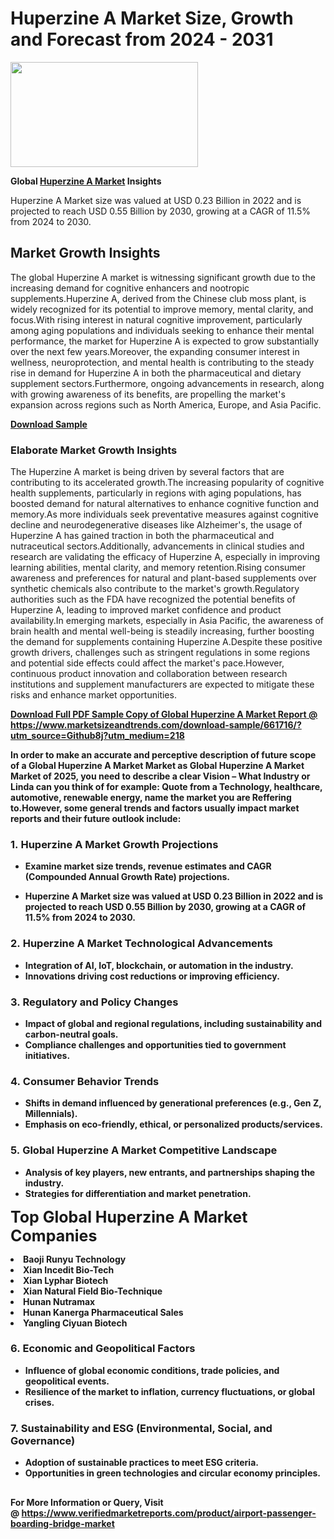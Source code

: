<H1>Huperzine A Market Size, Growth and Forecast from 2024 - 2031</H1><img class="aligncenter size-medium wp-image-584254" src="https://thirdeyenews.in/wp-content/uploads/2024/09/Global-Market-Research-300x168.jpeg" alt="" width="300" height="168" /><p><strong>Global&nbsp;<a href="https://www.marketsizeandtrends.com/download-sample/661716/?utm_source=Github8j?utm_medium=218">Huperzine A Market</a> Insights</strong></p><p>Huperzine A Market size was valued at USD 0.23 Billion in 2022 and is projected to reach USD 0.55 Billion by 2030, growing at a CAGR of 11.5% from 2024 to 2030.</p><p><h2>Market Growth Insights</h2> <p>The global Huperzine A market is witnessing significant growth due to the increasing demand for cognitive enhancers and nootropic supplements.Huperzine A, derived from the Chinese club moss plant, is widely recognized for its potential to improve memory, mental clarity, and focus.With rising interest in natural cognitive improvement, particularly among aging populations and individuals seeking to enhance their mental performance, the market for Huperzine A is expected to grow substantially over the next few years.Moreover, the expanding consumer interest in wellness, neuroprotection, and mental health is contributing to the steady rise in demand for Huperzine A in both the pharmaceutical and dietary supplement sectors.Furthermore, ongoing advancements in research, along with growing awareness of its benefits, are propelling the market's expansion across regions such as North America, Europe, and Asia Pacific.</p> <p><strong><a href="#">Download Sample</a></strong></p> <h3>Elaborate Market Growth Insights</h3> <p>The Huperzine A market is being driven by several factors that are contributing to its accelerated growth.The increasing popularity of cognitive health supplements, particularly in regions with aging populations, has boosted demand for natural alternatives to enhance cognitive function and memory.As more individuals seek preventative measures against cognitive decline and neurodegenerative diseases like Alzheimer's, the usage of Huperzine A has gained traction in both the pharmaceutical and nutraceutical sectors.Additionally, advancements in clinical studies and research are validating the efficacy of Huperzine A, especially in improving learning abilities, mental clarity, and memory retention.Rising consumer awareness and preferences for natural and plant-based supplements over synthetic chemicals also contribute to the market's growth.Regulatory authorities such as the FDA have recognized the potential benefits of Huperzine A, leading to improved market confidence and product availability.In emerging markets, especially in Asia Pacific, the awareness of brain health and mental well-being is steadily increasing, further boosting the demand for supplements containing Huperzine A.Despite these positive growth drivers, challenges such as stringent regulations in some regions and potential side effects could affect the market's pace.However, continuous product innovation and collaboration between research institutions and supplement manufacturers are expected to mitigate these risks and enhance market opportunities.</p> <p><strong><a href="#"></p><p><span class=""><strong>Download Full PDF Sample Copy of Global Huperzine A Market Report</strong> @ <a href="https://www.marketsizeandtrends.com/download-sample/661716/?utm_source=Github8j?utm_medium=218" target="_blank">https://www.marketsizeandtrends.com/download-sample/661716/?utm_source=Github8j?utm_medium=218</a></span></p><p>In order to make an accurate and perceptive description of future scope of a Global&nbsp;Huperzine A Market Market as Global&nbsp;Huperzine A Market Market of 2025, you need to describe a clear Vision &ndash; What Industry or Linda can you think of for example: Quote from a Technology, healthcare, automotive, renewable energy, name the market you are Reffering to.However, some general trends and factors usually impact market reports and their future outlook include:</p><h3>1.&nbsp;<strong>Huperzine A Market Growth Projections</strong></h3><ul><li>Examine market size trends, revenue estimates and CAGR (Compounded Annual Growth Rate) projections.</li><li><p>Huperzine A Market size was valued at USD 0.23 Billion in 2022 and is projected to reach USD 0.55 Billion by 2030, growing at a CAGR of 11.5% from 2024 to 2030.</p></li></ul><h3>2.&nbsp;<strong>Huperzine A Market Technological Advancements</strong></h3><ul><li>Integration of AI, IoT, blockchain, or automation in the industry.</li><li>Innovations driving cost reductions or improving efficiency.</li></ul><h3>3.&nbsp;<strong>Regulatory and Policy Changes</strong></h3><ul><li>Impact of global and regional regulations, including sustainability and carbon-neutral goals.</li><li>Compliance challenges and opportunities tied to government initiatives.</li></ul><h3>4.&nbsp;<strong>Consumer Behavior Trends</strong></h3><ul><li>Shifts in demand influenced by generational preferences (e.g., Gen Z, Millennials).</li><li>Emphasis on eco-friendly, ethical, or personalized products/services.</li></ul><h3>5.&nbsp;<strong>Global Huperzine A Market Competitive Landscape</strong></h3><ul><li>Analysis of key players, new entrants, and partnerships shaping the industry.</li><li>Strategies for differentiation and market penetration.</li></ul><p data-pm-slice="1 1 []"><span style="color: inherit; font-family: inherit; font-size: 25px;">Top Global Huperzine A Market Companies</span></p><div class="" data-test-id=""><p><li>Baoji Runyu Technology</li><li> Xian Incedit Bio-Tech</li><li> Xian Lyphar Biotech</li><li> Xian Natural Field Bio-Technique</li><li> Hunan Nutramax</li><li> Hunan Kanerga Pharmaceutical Sales</li><li> Yangling Ciyuan Biotech</li></p></div><h3>6.&nbsp;<strong>Economic and Geopolitical Factors</strong></h3><ul><li>Influence of global economic conditions, trade policies, and geopolitical events.</li><li>Resilience of the market to inflation, currency fluctuations, or global crises.</li></ul><h3>7.&nbsp;<strong>Sustainability and ESG (Environmental, Social, and Governance)</strong></h3><ul><li>Adoption of sustainable practices to meet ESG criteria.</li><li>Opportunities in green technologies and circular economy principles.</li></ul><h2><strong style="font-size: 14px;">For More Information or Query, Visit @&nbsp;</strong><a style="background-color: #ffffff; font-size: 14px;" href="https://www.marketsizeandtrends.com/report/huperzine-a-market/" target="_blank">https://www.verifiedmarketreports.com/product/airport-passenger-boarding-bridge-market</a></h2>